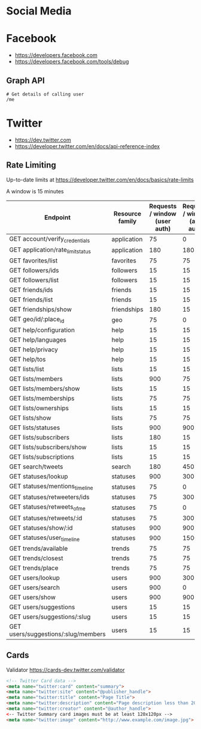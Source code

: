 
# Social Media

# Facebook

- <https://developers.facebook.com>
- <https://developers.facebook.com/tools/debug>


## Graph API

```
# Get details of calling user
/me
```


# Twitter

- <https://dev.twitter.com>
- <https://developer.twitter.com/en/docs/api-reference-index>


## Rate Limiting

Up-to-date limits at <https://developer.twitter.com/en/docs/basics/rate-limits>

A window is 15 minutes

| Endpoint                                              | Resource family | Requests / window (user auth) | Requests / window (app auth) |
|----------------------------------------------------- |--------------- |----------------------------- |---------------------------- |
| GET account/verify<sub>credentials</sub>              | application     | 75                            | 0                            |
| GET application/rate<sub>limit</sub><sub>status</sub> | application     | 180                           | 180                          |
| GET favorites/list                                    | favorites       | 75                            | 75                           |
| GET followers/ids                                     | followers       | 15                            | 15                           |
| GET followers/list                                    | followers       | 15                            | 15                           |
| GET friends/ids                                       | friends         | 15                            | 15                           |
| GET friends/list                                      | friends         | 15                            | 15                           |
| GET friendships/show                                  | friendships     | 180                           | 15                           |
| GET geo/id/:place<sub>id</sub>                        | geo             | 75                            | 0                            |
| GET help/configuration                                | help            | 15                            | 15                           |
| GET help/languages                                    | help            | 15                            | 15                           |
| GET help/privacy                                      | help            | 15                            | 15                           |
| GET help/tos                                          | help            | 15                            | 15                           |
| GET lists/list                                        | lists           | 15                            | 15                           |
| GET lists/members                                     | lists           | 900                           | 75                           |
| GET lists/members/show                                | lists           | 15                            | 15                           |
| GET lists/memberships                                 | lists           | 75                            | 75                           |
| GET lists/ownerships                                  | lists           | 15                            | 15                           |
| GET lists/show                                        | lists           | 75                            | 75                           |
| GET lists/statuses                                    | lists           | 900                           | 900                          |
| GET lists/subscribers                                 | lists           | 180                           | 15                           |
| GET lists/subscribers/show                            | lists           | 15                            | 15                           |
| GET lists/subscriptions                               | lists           | 15                            | 15                           |
| GET search/tweets                                     | search          | 180                           | 450                          |
| GET statuses/lookup                                   | statuses        | 900                           | 300                          |
| GET statuses/mentions<sub>timeline</sub>              | statuses        | 75                            | 0                            |
| GET statuses/retweeters/ids                           | statuses        | 75                            | 300                          |
| GET statuses/retweets<sub>of</sub><sub>me</sub>       | statuses        | 75                            | 0                            |
| GET statuses/retweets/:id                             | statuses        | 75                            | 300                          |
| GET statuses/show/:id                                 | statuses        | 900                           | 900                          |
| GET statuses/user<sub>timeline</sub>                  | statuses        | 900                           | 1500                         |
| GET trends/available                                  | trends          | 75                            | 75                           |
| GET trends/closest                                    | trends          | 75                            | 75                           |
| GET trends/place                                      | trends          | 75                            | 75                           |
| GET users/lookup                                      | users           | 900                           | 300                          |
| GET users/search                                      | users           | 900                           | 0                            |
| GET users/show                                        | users           | 900                           | 900                          |
| GET users/suggestions                                 | users           | 15                            | 15                           |
| GET users/suggestions/:slug                           | users           | 15                            | 15                           |
| GET users/suggestions/:slug/members                   | users           | 15                            | 15                           |


## Cards

Validator <https://cards-dev.twitter.com/validator>

```html
<!-- Twitter Card data -->
<meta name="twitter:card" content="summary">
<meta name="twitter:site" content="@publisher_handle">
<meta name="twitter:title" content="Page Title">
<meta name="twitter:description" content="Page description less than 200 characters">
<meta name="twitter:creator" content="@author_handle">
<-- Twitter Summary card images must be at least 120x120px -->
<meta name="twitter:image" content="http://www.example.com/image.jpg">
```
